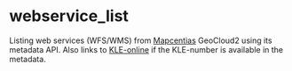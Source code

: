 # webservice_list
Listing web services (WFS/WMS) from <a href="https://github.com/mapcentia">Mapcentias</a> GeoCloud2 using its metadata API. Also links to <a href="http://www.kle-online.dk/emneplan/00/">KLE-online</a> if the KLE-number is available in the metadata.
